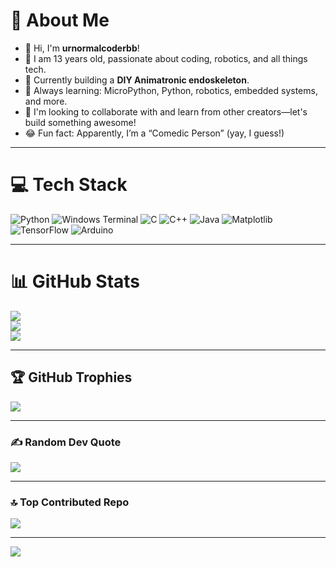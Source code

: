 # 💫 About Me

- 👋 Hi, I'm **urnormalcoderbb**!
- 🧒 I am 13 years old, passionate about coding, robotics, and all things tech.
- 🤖 Currently building a **DIY Animatronic endoskeleton**.
- 🌱 Always learning: MicroPython, Python, robotics, embedded systems, and more.
- 🤝 I'm looking to collaborate with and learn from other creators—let's build something awesome!
- 😂 Fun fact: Apparently, I’m a “Comedic Person” (yay, I guess!)

---

# 💻 Tech Stack

![Python](https://img.shields.io/badge/python-3670A0?style=for-the-badge&logo=python&logoColor=ffdd54)
![Windows Terminal](https://img.shields.io/badge/Windows%20Terminal-%234D4D4D.svg?style=for-the-badge&logo=windows-terminal&logoColor=white)
![C](https://img.shields.io/badge/c-%2300599C.svg?style=for-the-badge&logo=c&logoColor=white)
![C++](https://img.shields.io/badge/c++-%2300599C.svg?style=for-the-badge&logo=c%2B%2B&logoColor=white)
![Java](https://img.shields.io/badge/java-%23ED8B00.svg?style=for-the-badge&logo=openjdk&logoColor=white)
![Matplotlib](https://img.shields.io/badge/Matplotlib-%23ffffff.svg?style=for-the-badge&logo=Matplotlib&logoColor=black)
![TensorFlow](https://img.shields.io/badge/TensorFlow-%23FF6F00.svg?style=for-the-badge&logo=TensorFlow&logoColor=white)
![Arduino](https://img.shields.io/badge/-Arduino-00979D?style=for-the-badge&logo=Arduino&logoColor=white)

---

# 📊 GitHub Stats

![](https://github-readme-stats.vercel.app/api?username=urnormalcoderbb&theme=dark&hide_border=false&include_all_commits=false&count_private=false)<br/>
![](https://nirzak-streak-stats.vercel.app/?user=urnormalcoderbb&theme=dark&hide_border=false)<br/>
![](https://github-readme-stats.vercel.app/api/top-langs/?username=urnormalcoderbb&theme=dark&hide_border=false&include_all_commits=false&count_private=false&layout=compact)

---

## 🏆 GitHub Trophies
![](https://github-profile-trophy.vercel.app/?username=urnormalcoderbb&theme=radical&no-frame=false&no-bg=false&margin-w=4)

---

### ✍️ Random Dev Quote
![](https://quotes-github-readme.vercel.app/api?type=horizontal&theme=radical)

---

### 🔝 Top Contributed Repo
![](https://github-contributor-stats.vercel.app/api?username=urnormalcoderbb&limit=5&theme=dark&combine_all_yearly_contributions=true)

---

[![](https://visitcount.itsvg.in/api?id=urnormalcoderbb&icon=0&color=0)](https://visitcount.itsvg.in)
